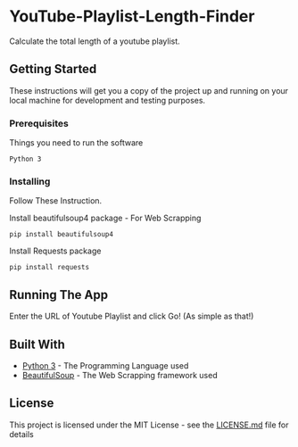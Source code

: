 # YouTube-Playlist-Length-Finder

Calculate the total length of a youtube playlist.

## Getting Started

These instructions will get you a copy of the project up and running on your local machine for development and testing purposes.

### Prerequisites

Things you need to run the software

```
Python 3
```
### Installing

Follow These Instruction.

Install beautifulsoup4 package - For Web Scrapping 

```
pip install beautifulsoup4
```

Install Requests package

```
pip install requests
```
## Running The App

Enter the URL of Youtube Playlist and click Go! (As simple as that!)

## Built With

* [Python 3](https://www.python.org/) - The Programming Language used
* [BeautifulSoup](https://www.crummy.com/software/BeautifulSoup/bs4/doc/) - The Web Scrapping framework used

## License

This project is licensed under the MIT License - see the [LICENSE.md](LICENSE) file for details
